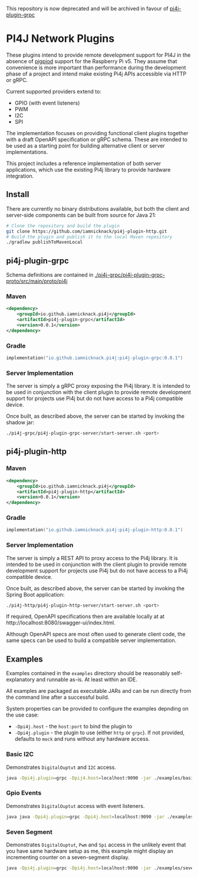 This repository is now deprecated and will be archived in favour of [pi4j-plugin-grpc](https://github.com/IAmNickNack/pi4j-plugin-grpc)

# PI4J Network Plugins

These plugins intend to provide remote development support for PI4J in the absence of 
[pigpiod](https://abyz.me.uk/rpi/pigpio/pigpiod.html) support for the Raspberry Pi v5. They assume that convenience 
is more important than performance during the development phase of a project and intend make existing Pi4j APIs 
accessible via HTTP or gRPC.

Current supported providers extend to:

* GPIO (with event listeners)
* PWM
* I2C
* SPI

The implementation focuses on providing functional client plugins together with a draft OpenAPI specification
or gRPC schema. These are intended to be used as a starting point for building alternative client or server 
implementations. 

This project includes a reference implementation of both server applications, which use the existing Pi4j 
library to provide hardware integration.

## Install

There are currently no binary distributions available, but both the client and server-side components can be built
from source for Java 21:

```bash
# Clone the repository and build the plugin
git clone https://github.com/iamnicknack/pi4j-plugin-http.git
# Build the plugin and publish it to the local Maven repository
./gradlew publishToMavenLocal   
```

## pi4j-plugin-grpc

Schema definitions are contained in 
[./pi4j-grpc/pi4j-plugin-grpc-proto/src/main/proto/pi4j](./pi4j-grpc/pi4j-plugin-grpc-proto/src/main/proto/pi4j)

### Maven

```xml
<dependency>
    <groupId>io.github.iamnicknack.pi4j</groupId>
    <artifactId>pi4j-plugin-grpc</artifactId>
    <version>0.0.1</version>
</dependency>
```

### Gradle

```kotlin
implementation("io.github.iamnicknack.pi4j:pi4j-plugin-grpc:0.0.1")
```

### Server Implementation

The server is simply a gRPC proxy exposing the Pi4j library. It is intended to be used in conjunction with the client
plugin to provide remote development support for projects use Pi4j but do not have access to a Pi4j compatible device.

Once built, as described above, the server can be started by invoking the shadow jar:

```bash
./pi4j-grpc/pi4j-plugin-grpc-server/start-server.sh <port>
```

## pi4j-plugin-http

### Maven

```xml
<dependency>
    <groupId>io.github.iamnicknack.pi4j</groupId>
    <artifactId>pi4j-plugin-http</artifactId>
    <version>0.0.1</version>
</dependency>
```

### Gradle

```kotlin
implementation("io.github.iamnicknack.pi4j:pi4j-plugin-http:0.0.1")
```

### Server Implementation

The server is simply a REST API to proxy access to the Pi4j library. It is intended to be used in conjunction with 
the client plugin to provide remote development support for projects use Pi4j but do not have access to a Pi4j 
compatible device.

Once built, as described above, the server can be started by invoking the Spring Boot application:

```bash
./pi4j-http/pi4j-plugin-http-server/start-server.sh <port> 
```

If required, OpenAPI specifications then are available locally at at http://localhost:8080/swagger-ui/index.html.

Although OpenAPI specs are most often used to generate client code, the same specs can be used to build a compatible
server implementation.

## Examples

Examples contained in the `examples` directory should be reasonably self-explanatory and runnable as-is. 
At least within an IDE.

All examples are packaged as executable JARs and can be run directly from the command line after a successful build.

System properties can be provided to configure the examples depnding on the use case:

* `-Dpi4j.host` - the `host:port` to bind the plugin to
* `-Dpi4j.plugin` - the plugin to use (either `http` or `grpc`). If not provided, defaults to `mock` and runs
without any hardware access.

### Basic I2C

Demonstrates `DigitalOuptut` and `I2C` access.

```bash
java -Dpi4j.plugin=grpc -Dpij4.host=localhost:9090 -jar ./examples/basic-i2c/build/libs/basic-i2c-all.jar
```

### Gpio Events

Demonstrates `DigitalOuptut` access with event listeners.

```bash
java java -Dpi4j.plugin=grpc -Dpi4j.host=localhost:9090 -jar ./examples/gpio-events/build/libs/gpio-events-all.jar
```

### Seven Segment

Demonstrates `DigitalOuptut`, `Pwm` and `Spi` access in the unlikely event that you have same hardware setup as me, 
this example might display an incrementing counter on a seven-segment display.

```bash
java -Dpi4j.plugin=grpc -Dpi4j.host=localhost:9090 -jar ./examples/seven-segment/build/libs/seven-segment-all.jar
```
